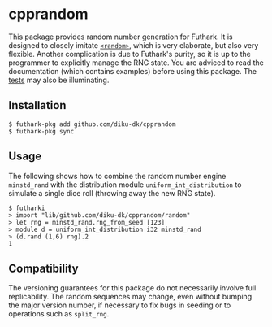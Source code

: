 # cpprandom

This package provides random number generation for Futhark.  It is
designed to closely imitate
[`<random>`](http://www.cplusplus.com/reference/random/), which is
very elaborate, but also very flexible.  Another complication is due
to Futhark's purity, so it is up to the programmer to explicitly
manage the RNG state.  You are adviced to read the documentation
(which contains examples) before using this package.  The
[tests](lib/github.com/diku-dk/cpprandom/random_tests.fut) may also be
illuminating.

## Installation

```
$ futhark-pkg add github.com/diku-dk/cpprandom
$ futhark-pkg sync
```

## Usage

The following shows how to combine the random number engine
`minstd_rand` with the distribution module `uniform_int_distribution`
to simulate a single dice roll (throwing away the new RNG state).

```
$ futharki
> import "lib/github.com/diku-dk/cpprandom/random"
> let rng = minstd_rand.rng_from_seed [123]
> module d = uniform_int_distribution i32 minstd_rand
> (d.rand (1,6) rng).2
1
```

## Compatibility

The versioning guarantees for this package do not necessarily involve
full replicability.  The random sequences may change, even without
bumping the major version number, if necessary to fix bugs in seeding
or to operations such as `split_rng`.
